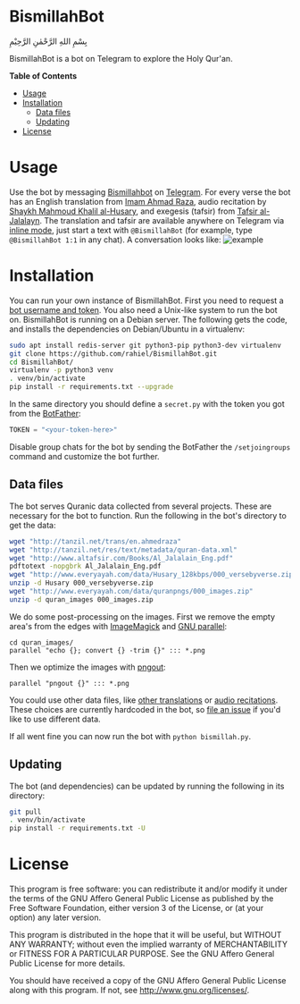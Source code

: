 # BismillahBot

بِسْمِ اللهِ الرَّحْمٰنِ الرَّحِيْمِ

BismillahBot is a bot on Telegram to explore the Holy Qur'an.

<!-- markdown-toc start - Don't edit this section. Run M-x markdown-toc-generate-toc again -->
**Table of Contents**

- [Usage](#usage)
- [Installation](#installation)
    - [Data files](#data-files)
    - [Updating](#updating)
- [License](#license)

<!-- markdown-toc end -->

# Usage

Use the bot by messaging [Bismillahbot][] on [Telegram][]. For every verse the
bot has an English translation from [Imam Ahmad Raza][], audio recitation
by [Shaykh Mahmoud Khalil al-Husary][], and exegesis (tafsir)
from [Tafsir al-Jalalayn][]. The translation and tafsir are available anywhere
on Telegram via [inline mode][], just start a text with `@BismillahBot` (for
example, type `@BismillahBot 1:1` in any chat). A conversation looks like:
![example]

[BismillahBot]: https://telegram.me/BismillahBot
[Telegram]: https://telegram.org/
[Imam Ahmad Raza]: https://en.wikipedia.org/wiki/Ahmed_Raza_Khan_Barelvi
[Shaykh Mahmoud Khalil al-Husary]: https://en.wikipedia.org/wiki/Mahmoud_Khalil_Al-Hussary
[Tafsir al-Jalalayn]: http://www.altafsir.com/Al-Jalalayn.asp
[inline mode]: https://telegram.org/blog/inline-bots
[example]: https://i.imgur.com/kITXcHz.png "Example conversation"

# Installation

You can run your own instance of BismillahBot. First you need to request a
[bot username and token](https://core.telegram.org/bots#3-how-do-i-create-a-bot).
You also need a Unix-like system to run the bot on. BismillahBot is running on a
Debian server. The following gets the code, and installs the dependencies on
Debian/Ubuntu in a virtualenv:

```bash
sudo apt install redis-server git python3-pip python3-dev virtualenv
git clone https://github.com/rahiel/BismillahBot.git
cd BismillahBot/
virtualenv -p python3 venv
. venv/bin/activate
pip install -r requirements.txt --upgrade
```

In the same directory you should define a `secret.py` with the token you got
from the [BotFather](https://telegram.me/botfather):

```python
TOKEN = "<your-token-here>"
```

Disable group chats for the bot by sending the BotFather the `/setjoingroups`
command and customize the bot further.

## Data files

The bot serves Quranic data collected from several projects. These are necessary
for the bot to function. Run the following in the bot's directory to get the
data:

```bash
wget "http://tanzil.net/trans/en.ahmedraza"
wget "http://tanzil.net/res/text/metadata/quran-data.xml"
wget "http://www.altafsir.com/Books/Al_Jalalain_Eng.pdf"
pdftotext -nopgbrk Al_Jalalain_Eng.pdf
wget "http://www.everyayah.com/data/Husary_128kbps/000_versebyverse.zip"
unzip -d Husary 000_versebyverse.zip
wget "http://www.everyayah.com/data/quranpngs/000_images.zip"
unzip -d quran_images 000_images.zip
```

We do some post-processing on the images. First we remove the empty area's from
the edges with [ImageMagick](https://www.imagemagick.org/script/index.php) and
[GNU parallel](https://www.gnu.org/software/parallel/):
``` shell
cd quran_images/
parallel "echo {}; convert {} -trim {}" ::: *.png
```
Then we optimize the images with [pngout](http://www.jonof.id.au/kenutils):
``` shell
parallel "pngout {}" ::: *.png
```

You could use other data files, like
[other translations](http://tanzil.net/trans/) or
[audio recitations](http://www.everyayah.com/data/status.php). These choices are
currently hardcoded in the bot, so
[file an issue](https://github.com/rahiel/BismillahBot/issues/new) if you'd like
to use different data.

If all went fine you can now run the bot with `python bismillah.py`.

## Updating

The bot (and dependencies) can be updated by running the following in its
directory:

```bash
git pull
. venv/bin/activate
pip install -r requirements.txt -U
```

# License

This program is free software: you can redistribute it and/or modify it under
the terms of the GNU Affero General Public License as published by the Free
Software Foundation, either version 3 of the License, or (at your option) any
later version.

This program is distributed in the hope that it will be useful, but WITHOUT ANY
WARRANTY; without even the implied warranty of MERCHANTABILITY or FITNESS FOR A
PARTICULAR PURPOSE. See the GNU Affero General Public License for more details.

You should have received a copy of the GNU Affero General Public License along
with this program. If not, see <http://www.gnu.org/licenses/>.
